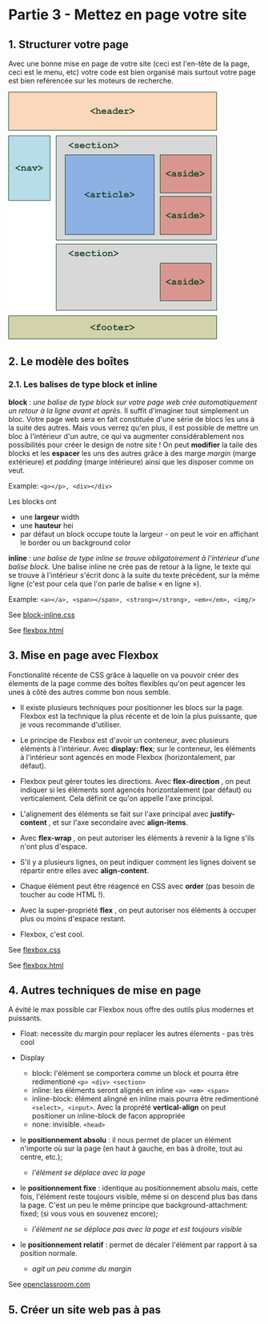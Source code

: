 # Partie 3 - Mettez en page votre site

## 1. Structurer votre page
Avec une bonne mise en page de votre site (ceci est l'en-tête de la page, ceci est le menu, etc) votre code est bien organisé mais surtout votre page est bien reférencée sur les moteurs de recherche.

![](../images/page-structure.png)


## 2. Le modèle des boîtes

### 2.1. Les balises de type block et inline
**block** : _une balise de type block sur votre page web crée automatiquement un retour à la ligne avant et après._ Il suffit d'imaginer tout simplement un bloc. Votre page web sera en fait constituée d'une série de blocs les uns à la suite des autres. Mais vous verrez qu'en plus, il est possible de mettre un bloc à l'intérieur d'un autre, ce qui va augmenter considérablement nos possibilités pour créer le design de notre site ! On peut **modifier** la taile des blocks et les **espacer** les uns des autres grâce à des marge _margin_ (marge extérieure) et _padding_ (marge intérieure) ainsi que les disposer comme on veut.

Example: ```<p></p>, <div></div>```

Les blocks ont 
- une **largeur** width
- une **hauteur** hei
- par défaut un block occupe toute la largeur - on peut le voir en affichant le border ou un background color

**inline** : _une balise de type inline se trouve obligatoirement à l'intérieur d'une balise block._ Une balise inline ne crée pas de retour à la ligne, le texte qui se trouve à l'intérieur s'écrit donc à la suite du texte précédent, sur la même ligne (c'est pour cela que l'on parle de balise « en ligne »).

Example: ```<a></a>, <span></span>, <strong></strong>, <em></em>, <img/>```

See [block-inline.css](../styles/block-inline.css)

See [flexbox.html](../block-inline.html)


## 3. Mise en page avec Flexbox
Fonctionalité récente de CSS grâce à laquelle on va pouvoir créer des élements de la page comme des boîtes flexibles qu'on peut agencer les unes à côté des autres comme bon nous semble.

- Il existe plusieurs techniques pour positionner les blocs sur la page. Flexbox est la technique la plus récente et de loin la plus puissante, que je vous recommande d'utiliser.

- Le principe de Flexbox est d'avoir un conteneur, avec plusieurs éléments à l'intérieur. Avec **display: flex**; sur le conteneur, les éléments à l'intérieur sont agencés en mode Flexbox (horizontalement, par défaut).

- Flexbox peut gérer toutes les directions. Avec **flex-direction**  , on peut indiquer si les éléments sont agencés horizontalement (par défaut) ou verticalement. Cela définit ce qu'on appelle l'axe principal.

- L'alignement des éléments se fait sur l'axe principal avec **justify-content** , et sur l'axe secondaire avec **align-items**.

- Avec **flex-wrap**  , on peut autoriser les éléments à revenir à la ligne s'ils n'ont plus d'espace.

- S'il y a plusieurs lignes, on peut indiquer comment les lignes doivent se répartir entre elles avec **align-content**. 

- Chaque élément peut être réagencé en CSS avec **order** (pas besoin de toucher au code HTML !).

- Avec la super-propriété **flex**  , on peut autoriser nos éléments à occuper plus ou moins d'espace restant.

- Flexbox, c'est cool.


See [flexbox.css](../styles/flexbox.css)

See [flexbox.html](../flexbox.html)


## 4. Autres techniques de mise en page
A évité le max possible car Flexbox nous offre des outils plus modernes et puissants.

- Float: necessite du margin pour replacer les autres élements - pas très cool
- Display
    - block: l'élément se comportera comme un block et pourra être redimentioné ```<p> <div> <section>```
    - inline: les éléments seront alignés en inline ```<a> <em> <span>```
    - inline-block: élément alingné en inline mais pourra être redimentioné ```<select>, <input>```. Avec la proprété **vertical-align** on peut positioner un inline-block de facon appropriée
    - none: invisible. ```<head>```
- le **positionnement absolu** : il nous permet de placer un élément n'importe où sur la page (en haut à gauche, en bas à droite, tout au centre, etc.); 
    - _l'élément se déplace avec la page_

- le **positionnement fixe** : identique au positionnement absolu mais, cette fois, l'élément reste toujours visible, même si on descend plus bas dans la page. C'est un peu le même principe que background-attachment: fixed;  (si vous vous en souvenez encore);
    - _l'élément ne se déplace pas avec la page et est toujours visible_

- le **positionnement relatif** : permet de décaler l'élément par rapport à sa position normale.
    - _agit un peu comme du margin_

See [openclassroom.com](https://openclassrooms.com/fr/courses/1603881-creez-votre-site-web-avec-html5-et-css3/1606402-decouvrez-dautres-techniques-de-mise-en-page)


## 5. Créer un site web pas à pas
